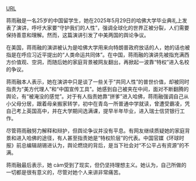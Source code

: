 <a href="https://www.bbc.com/zhongwen/articles/cj93dze9yklo/simp">URL</a>
<p>蒋雨融是一名25岁的中国留学生，她在2025年5月29日的哈佛大学毕业典礼上发表了演讲，呼吁大家要“守护我们的人性”，强调全球化的世界正被分裂，人们需要保持善意和理解。然而，这篇演讲引发了中美两国的舆论争议。</p>
<p>在美国，蒋雨融的演讲被认为是哈佛大学用来向特朗普政府放话的人，她的话也被指是在呼应习近平提出的“人类命运共同体”。在中国，蒋雨融的演讲先被指充满西方价值观、空洞，而随后她的家庭背景被网友翻出，再掀起一波靠“特权”进入名校的争议。</p>
<p>蒋雨融本人表示，她在演讲中只是谈了一些关于“共同人性”的普世价值，却被同时指责为“美方代理人”和“中国宣传工具”。她感到自己被夹在中间，面对不断翻腾的舆论，有“被淹没的感觉”。对于有人指责她靠“拼爹”进入哈佛，蒋雨融强调自己从小父母分居，跟着母亲搬家转学，初中在青岛一所普通中学就读，曾遭受霸凌，凭自己考上英国高中，并在大学期间选满课，提早半年毕业，进入瑞士信贷银行工作。</p>
<p>尽管蒋雨融努力解释和辩护，但舆论争议并没有平息。有网友继续质疑她的家庭背景和进入哈佛的途径，有人甚至指责她是“特权阶层”的代表。中国官媒《环球时报》前总编辑胡锡进认为，舆论燃烧的背后，是当下社会对“不公平占有资源”的不满。</p>
<p>蒋雨融最后表示，她 cảm受到了现实，但仍坚持理想主义。她认为，自己所做的一切都是很有意义的，尽管对她个人来讲非常痛苦。</p>
